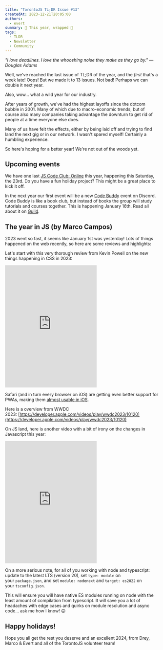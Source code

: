 ```yaml
---
title: "TorontoJS TL;DR Issue #13"
createdAt: 2023-12-21T20:05:00
authors:
  - evert
summary: 🍾 This year, wrapped 🍾
tags:
  - TLDR
  - Newsletter
  - Community
---
```

_"I love deadlines. I love the whooshing noise they make as they go by." ― Douglas Adams_

Well, we've reached the last issue of TL;DR of the year, and the _first_ that's a week late! Oops! But we made it to 13 issues. Not bad! Perhaps we can double it next year.

Also, wow… what a wild year for our industry.

After years of growth, we've had the highest layoffs since the dotcom bubble in 2001. Many of which due to macro-economic trends, but of course also many companies taking advantage the downturn to get rid of people at a time everyone else does.

Many of us have felt the effects, either by being laid off and trying to find land the next gig or in our network. I wasn't spared myself! Certainly a humbling experience.

So here's hoping for a better year! We're not out of the woods yet.

## Upcoming events

We have one last [JS Code Club: Online](https://guild.host/events/js-code-club-online-gdr9gl) this year, happening this Saturday, the 23rd. Do you have a fun holiday project? This might be a great place to kick it off.

In the next year our first event will be a new [Code Buddy](https://guild.host/events/torontojs-code-buddy-kq8vnp) event on Discord. Code Buddy is like a book club, but instead of books the group will study tutorials and courses together. This is happening January 16th. Read all about it on [Guild](https://en.wikipedia.org/wiki/Metropolitan_Opera#Origins).

## The year in JS (by Marco Campos)

2023 went so fast, it seems like January 1st was yesterday! Lots of things happened on the web recently, so here are some reviews and highlights:

Let's start with this very thorough review from Kevin Powell on the new things happening in CSS in 2023:

<iframe src="https://www.youtube-nocookie.com/embed/LGRogkgRrOs" width="300" height="400" frameborder="no" scrolling="no" loading="lazy" allowtransparency="true" allowfullscreen="true" credentialless="true" referrerPolicy="no-referrer" sandbox="allow-scripts allow-same-origin" allow="accelerometer 'none'; ambient-light-sensor 'none'; autoplay 'none'; battery 'none'; browsing-topics 'none'; camera 'none'; display-capture 'none'; domain-agent 'none'; document-domain 'none'; encrypted-media 'none'; execution-while-not-rendered 'none'; execution-while-out-of-viewport ''; gamepad 'none'; geolocation 'none'; gyroscope 'none'; hid 'none'; identity-credentials-get 'none'; idle-detection 'none'; local-fonts 'none'; magnetometer 'none'; microphone 'none'; midi 'none'; otp-credentials 'none'; payment 'none'; picture-in-picture 'none'; publickey-credentials-create 'none'; publickey-credentials-get 'none'; screen-wake-lock 'none'; serial 'none'; speaker-selection 'none'; usb 'none'; window-management 'none'; xr-spatial-tracking 'none'", csp="sandbox allow-scripts allow-same-origin"></iframe>

Safari (and in turn every browser on iOS) are getting even better support for PWAs, making them [almost usable in iOS](https://firt.dev/notes/pwa-ios/).

Here is a overview from WWDC 2023: [https://developer.apple.com/videos/play/wwdc2023/10120](https://developer.apple.com/videos/play/wwdc2023/10120)

On JS land, here is another video with a bit of irony on the changes in Javascript this year:

<iframe src="https://www.youtube-nocookie.com/embed/ANCm3oG7htM" width="300" height="400" frameborder="no" scrolling="no" loading="lazy" allowtransparency="true" allowfullscreen="true" credentialless="true" referrerPolicy="no-referrer" sandbox="allow-scripts allow-same-origin" allow="accelerometer 'none'; ambient-light-sensor 'none'; autoplay 'none'; battery 'none'; browsing-topics 'none'; camera 'none'; display-capture 'none'; domain-agent 'none'; document-domain 'none'; encrypted-media 'none'; execution-while-not-rendered 'none'; execution-while-out-of-viewport ''; gamepad 'none'; geolocation 'none'; gyroscope 'none'; hid 'none'; identity-credentials-get 'none'; idle-detection 'none'; local-fonts 'none'; magnetometer 'none'; microphone 'none'; midi 'none'; otp-credentials 'none'; payment 'none'; picture-in-picture 'none'; publickey-credentials-create 'none'; publickey-credentials-get 'none'; screen-wake-lock 'none'; serial 'none'; speaker-selection 'none'; usb 'none'; window-management 'none'; xr-spatial-tracking 'none'", csp="sandbox allow-scripts allow-same-origin"></iframe>

On a more serious note, for all of you working with node and typescript: update to the latest LTS (version 20), set `type: module` on your `package.json`, and set `module: nodenext` and `target: es2022` on your `tsconfig.json`.

This will ensure you will have native ES modules running on node with the least amount of compilation from typescript. It will save you a lot of headaches with edge cases and quirks on module resolution and async code… ask me how I know! 🙃

## Happy holidays!

Hope you all get the rest you deserve and an excellent 2024, from Drey, Marco & Evert and all of the TorontoJS volunteer team!
